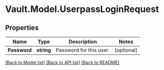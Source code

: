 # Vault.Model.UserpassLoginRequest

## Properties

Name | Type | Description | Notes
------------ | ------------- | ------------- | -------------
**Password** | **string** | Password for this user. | [optional] 

[[Back to Model list]](../README.md#documentation-for-models) [[Back to API list]](../README.md#documentation-for-api-endpoints) [[Back to README]](../README.md)

